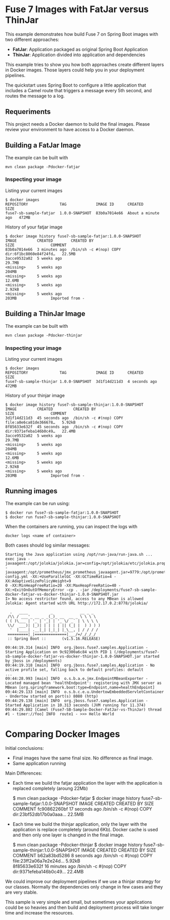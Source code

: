 # Fuse 7 Images with FatJar versus ThinJar

This example demonstrates how build Fuse 7 on Spring Boot images with two different approaches:

* **FatJar**: Application packaged as original Spring Boot Application
* **ThinJar**: Application divided into application and dependencies

This example tries to show you how both approaches create different layers in Docker images. Those
layers could help you in your deployment pipelines.

The quickstart uses Spring Boot to configure a little application that includes a Camel route that triggers a message every 5th second, and routes the message to a log.

## Requeriments

This project needs a Docker daemon to build the final images. Please review your environment
to have access to a Docker daemon.

## Building a FatJar Image

The example can be built with

    mvn clean package -Pdocker-fatjar

### Inspecting your image

Listing your current images

    $ docker images
    REPOSITORY              TAG             IMAGE ID      CREATED              SIZE
    fuse7-sb-sample-fatjar  1.0.0-SNAPSHOT  83b0a7014e66  About a minute ago   472MB

History of your fatjar image

    $ docker image history fuse7-sb-sample-fatjar:1.0.0-SNAPSHOT 
    IMAGE         CREATED        CREATED BY                                      SIZE                COMMENT
    83b0a7014e66  3 minutes ago  /bin/sh -c #(nop) COPY dir:6f1bc8060e84f24fd…   22.5MB              
    3acce9532a02  5 weeks ago                                                    29.7MB              
    <missing>     5 weeks ago                                                    204MB               
    <missing>     5 weeks ago                                                    12.6MB              
    <missing>     5 weeks ago                                                    2.92kB              
    <missing>     5 weeks ago                                                    203MB               Imported from -

## Building a ThinJar Image

The example can be built with

    mvn clean package -Pdocker-thinjar

### Inspecting your image

Listing your current images

    $ docker images
    REPOSITORY              TAG             IMAGE ID      CREATED              SIZE
    fuse7-sb-sample-thinjar 1.0.0-SNAPSHOT  3d1f14d211d3  4 seconds ago        472MB

History of your thinjar image

    $ docker image history fuse7-sb-sample-thinjar:1.0.0-SNAPSHOT 
    IMAGE         CREATED         CREATED BY                                      SIZE                COMMENT
    3d1f14d211d3  45 seconds ago  /bin/sh -c #(nop) COPY file:a8e6ca81de366678…   5.92kB              
    8f85633e632f  45 seconds ago  /bin/sh -c #(nop) COPY dir:9371efeba146b0c49…   22.4MB              
    3acce9532a02  5 weeks ago                                                     29.7MB              
    <missing>     5 weeks ago                                                     204MB               
    <missing>     5 weeks ago                                                     12.6MB              
    <missing>     5 weeks ago                                                     2.92kB              
    <missing>     5 weeks ago                                                     203MB               Imported from -

## Running images

The example can be run using:

    $ docker run fuse7-sb-sample-fatjar:1.0.0-SNAPSHOT
    $ docker run fuse7-sb-sample-thinjar:1.0.0-SNAPSHOT

When the containers are running, you can inspect the logs with

    docker logs <name of container>

Both cases should log similar messages:

    Starting the Java application using /opt/run-java/run-java.sh ...
    exec java -javaagent:/opt/jolokia/jolokia.jar=config=/opt/jolokia/etc/jolokia.properties -javaagent:/opt/prometheus/jmx_prometheus_javaagent.jar=9779:/opt/prometheus/prometheus-config.yml -XX:+UseParallelGC -XX:GCTimeRatio=4 -XX:AdaptiveSizePolicyWeight=9
    0 -XX:MinHeapFreeRatio=20 -XX:MaxHeapFreeRatio=40 -XX:+ExitOnOutOfMemoryError -cp . -jar /deployments/fuse7-sb-sample-docker-fatjar-vs-docker-thinjar-1.0.0-SNAPSHOT.jar
    I> No access restrictor found, access to any MBean is allowed
    Jolokia: Agent started with URL http://172.17.0.2:8778/jolokia/
    
      .   ____          _            __ _ _
     /\\ / ___'_ __ _ _(_)_ __  __ _ \ \ \ \
    ( ( )\___ | '_ | '_| | '_ \/ _` | \ \ \ \
     \\/  ___)| |_)| | | | | || (_| |  ) ) ) )
      '  |____| .__|_| |_|_| |_\__, | / / / /
     =========|_|==============|___/=/_/_/_/
     :: Spring Boot ::       (v1.5.16.RELEASE)
    
    09:44:19.314 [main] INFO  org.jboss.fuse7.samples.Application - Starting Application on 9c92300a6c84 with PID 1 (/deployments/fuse7-sb-sample-docker-fatjar-vs-docker-thinjar-1.0.0-SNAPSHOT.jar started by jboss in /deployments)
    09:44:19.318 [main] INFO  org.jboss.fuse7.samples.Application - No active profile set, falling back to default profiles: default
    ...
    09:44:28.993 [main] INFO  o.s.b.a.e.jmx.EndpointMBeanExporter - Located managed bean 'healthEndpoint': registering with JMX server as MBean [org.springframework.boot:type=Endpoint,name=healthEndpoint]
    09:44:29.133 [main] INFO  o.s.b.c.e.u.UndertowEmbeddedServletContainer - Undertow started on port(s) 8080 (http)
    09:44:29.138 [main] INFO  org.jboss.fuse7.samples.Application - Started Application in 10.313 seconds (JVM running for 11.374)
    09:44:29.802 [Camel (Fuse7-SB-Sample-Docker-FatJar-vs-ThinJar) thread #1 - timer://foo] INFO  route1 - >>> Hello World


# Comparing Docker Images

Initial conclusions:

* Final images have the same final size. No difference as final image.
* Same application running

Main Differences:

* Each time we build the fatjar application the layer with the application is replaced completely (aroung 22Mb)

    $ mvn clean package -Pdocker-fatjar
    $ docker image history fuse7-sb-sample-fatjar:1.0.0-SNAPSHOT 
    IMAGE          CREATED        CREATED BY                                      SIZE                COMMENT
    fc90862260bf   17 seconds ago /bin/sh -c #(nop) COPY dir:23bf52db17b0a0aaa…   22.5MB              

* Each time we build the thinjar application, only the layer with the application is replace completely (around 6Kb).
Docker cache is used and then only one layer is changed in the final image.

    $ mvn clean package -Pdocker-thinjar
    $ docker image history fuse7-sb-sample-thinjar:1.0.0-SNAPSHOT
    IMAGE          CREATED        CREATED BY                                      SIZE                COMMENT
    b62a83bd5286   8 seconds ago  /bin/sh -c #(nop) COPY file:23ff2a06a7e2e24d…   5.92kB              
    8f85633e632f   16 minutes ago /bin/sh -c #(nop) COPY dir:9371efeba146b0c49…   22.4MB    
    
We could improve our deployment pipelines if we use a thinjar strategy for our classes. Normally
the dependencies only change in few cases and they are very stable.

This sample is very simple and small, but sometimes your applications could be so heavies and then
build and deployment process will take longer time and increase the resources.
